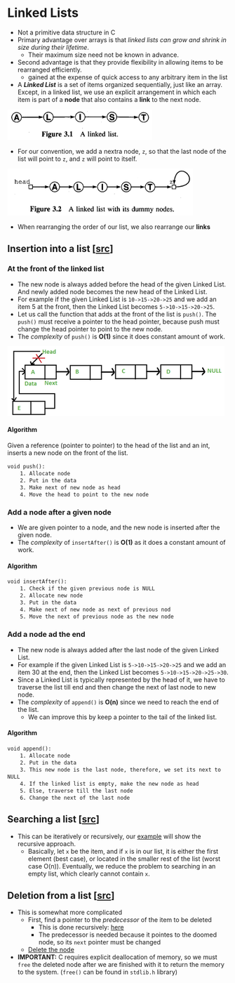 # Linked Lists
- Not a primitive data structure in C
- Primary advantage over arrays is that *linked lists can grow and shrink in size during their lifetime*.
	- Their maximum size need not be known in advance.
- Second advantage is that they provide flexibility in allowing items to be rearranged efficiently.
	- gained at the expense of quick access to any arbitrary item in the list
- A ***Linked List*** is a set of items organized sequentially, just like an array. Except, in a linked list, we use an explicit arrangement in which each item is part of a **node** that also contains a **link** to the next node.

![Linked List](./img/LinkedList.png)

- For our convention, we add a nextra node, `z`, so that the last node of the list will point to `z`, and `z` will point to itself.

![Linked List with a dummy node](./img/DummyNode.png)

- When rearranging the order of our list, we also rearrange our **links**

## Insertion into a list [[src](./LinkedListInsertions.c)]
### At the front of the linked list
- The new node is always added before the head of the given Linked List. And newly added node becomes the new head of the Linked List.
- For example if the given Linked List is `10->15->20->25` and we add an item 5 at the front, then the Linked List becomes `5->10->15->20->25`. 
- Let us call the function that adds at the front of the list is `push()`. The `push()` must receive a pointer to the head pointer, because push must change the head pointer to point to the new node.
- The *complexity* of `push()` is **O(1)** since it does constant amount of work.

![Adding in front](./img/AddingFront.png)

#### Algorithm
Given a reference (pointer to pointer) to the head of the list and an int,
inserts a new node on the front of the list.

```
void push():
	1. Allocate node
	2. Put in the data
	3. Make next of new node as head
	4. Move the head to point to the new node
```

### Add a node after a given node
- We are given pointer to a node, and the new node is inserted after the given node.
- The *complexity* of `insertAfter()` is **O(1)** as it does a constant amount of work.

#### Algorithm

```
void insertAfter():
	1. Check if the given previous node is NULL
	2. Allocate new node
	3. Put in the data
	4. Make next of new node as next of previous nod
	5. Move the next of previous node as the new node
```

### Add a node ad the end
- The new node is always added after the last node of the given Linked List.
- For example if the given Linked List is `5->10->15->20->25` and we add an item 30 at the end, then the Linked List becomes `5->10->15->20->25->30`.
- Since a Linked List is typically represented by the head of it, we have to traverse the list till end and then change the next of last node to new node.
- The *complexity* of `append()` is **O(n)** since we need to reach the end of the list.
	- We can improve this by keep a pointer to the tail of the linked list.

#### Algorithm

```
void append():
	1. Allocate node
	2. Put in the data
	3. This new node is the last node, therefore, we set its next to NULL
	4. If the linked list is empty, make the new node as head
	5. Else, traverse till the last node
	6. Change the next of the last node
```

## Searching a list [[src](./ListLinked.c)]
- This can be iteratively or recursively, our [example](./ListLinked.c#L9) will show the recursive approach.
	- Basically, let `x` be the item, and if `x` is in our list, it is either the first element (best case), or located in the smaller rest of the list (worst case O(n)). Eventually, we reduce the problem to searching in an empty list, which clearly cannot contain `x`.

## Deletion from a list [[src](./LinkedListInsertionAndDeletion.c)]
- This is somewhat more complicated
	- First, find a pointer to the *predecessor* of the item to be deleted
		- This is done recursively: [here](./ListLinked.c#L34)
		- The predecessor is needed because it pointes to the doomed node, so its `next` pointer must be changed
	- [Delete the node](./ListLinked.c#L48)
- **IMPORTANT:** C requires explicit deallocation of memory, so we must `free` the deleted node after we are finished with it to return the memory to the system. (`free()` can be found in `stdlib.h` library)